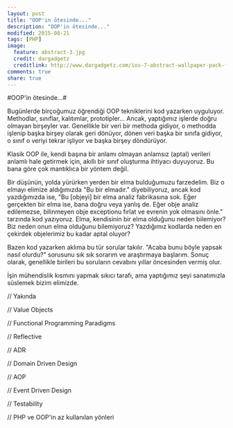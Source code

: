 ```yaml
---
layout: post
title: "OOP'in ötesinde..."
description: "OOP'in ötesinde..."
modified: 2015-08-21
tags: [PHP]
image:
  feature: abstract-3.jpg
  credit: dargadgetz
  creditlink: http://www.dargadgetz.com/ios-7-abstract-wallpaper-pack-for-iphone-5-and-ipod-touch-retina/
comments: true
share: true
---
```


#OOP'in ötesinde...#

Bugünlerde birçoğumuz öğrendiği OOP tekniklerini kod yazarken uyguluyor. Methodlar, sınıflar, kalıtımlar, prototipler... Ancak, yaptığımız işlerde doğru olmayan birşeyler var. Genellikle bir veri bir methoda gidiyor, o methodda işlenip başka birşey olarak geri dönüyor, dönen veri başka bir sınıfa gidiyor, o sınıf o veriyi tekrar işliyor ve başka birşey döndürüyor.

Klasik OOP ile, kendi başına bir anlamı olmayan anlamsız (aptal) verileri anlamlı hale getirmek için, akıllı bir sınıf oluşturma ihtiyacı duyuyoruz. Bu bana göre çok mantıklıca bir yöntem değil.

Bir düşünün, yolda yürürken yerden bir elma bulduğumuzu farzedelim. Biz o elmayı elimize aldığımızda "Bu bir elmadır." diyebiliyoruz, ancak kod yazdığımızda ise, "Bu [objeyi] bir elma analiz fabrikasına sok. Eğer gerçekten bir elma ise, bana doğru veya yanlış de. Eğer obje analiz edilemezse, bilinmeyen obje exceptionu fırlat ve evrenin yok olmasını önle." tarzında kod yazıyoruz. Elma, kendisinin bir elma olduğunu neden bilemiyor? Biz neden onun elma olduğunu bilemiyoruz? Yazdığımız kodlarda neden en çekirdek objelerimiz bu kadar aptal oluyor?

Bazen kod yazarken aklıma bu tür sorular takılır. "Acaba bunu böyle yapsak nasıl olurdu?" sorusunu sık sık sorarım ve araştırmaya başlarım. Sonuç olarak, genellikle birileri bu soruların cevabını yıllar öncesinden vermiş olur.

İşin mühendislik kısmını yapmak sıkıcı tarafı, ama yaptığımız şeyi sanatımızla süslemek bizim elimizde.

// Yakında

// Value Objects

// Functional Programming Paradigms

// Reflective

// ADR

// Domain Driven Design

// AOP

// Event Driven Design

// Testability

// PHP ve OOP'in az kullanılan yönleri